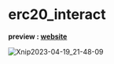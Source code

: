 # erc20_interact

**preview : [website](https://songen.buzz/erc20_interact/dist/index.html)**

![Xnip2023-04-19_21-48-09](https://user-images.githubusercontent.com/59854272/233095634-c84cbd51-3026-434e-a7fa-9d7da6ce893f.jpg)
